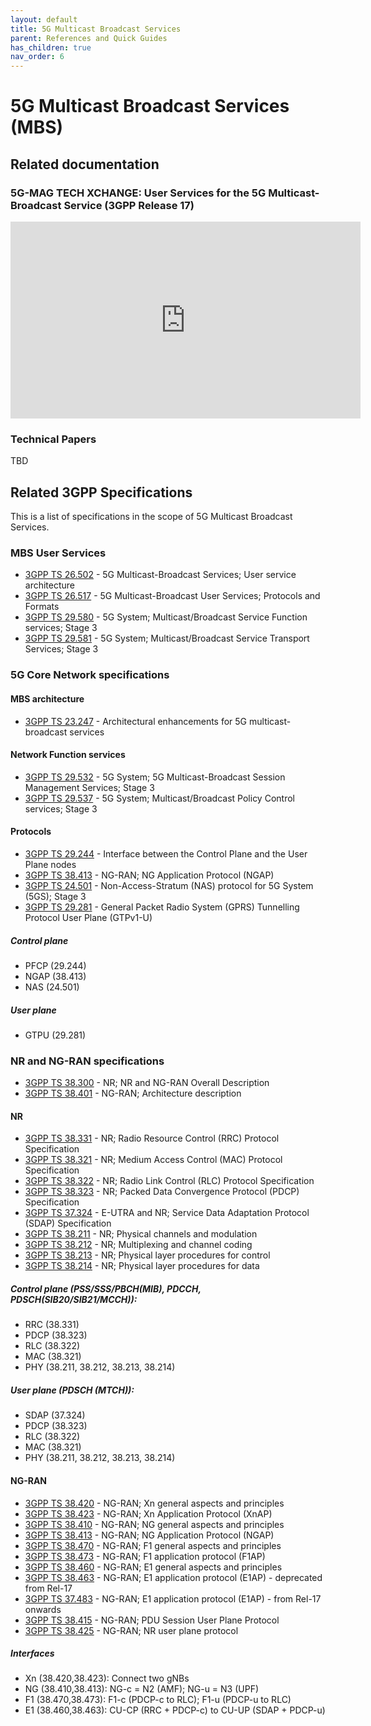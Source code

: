 ```yaml
---
layout: default
title: 5G Multicast Broadcast Services
parent: References and Quick Guides
has_children: true
nav_order: 6
---
```


# 5G Multicast Broadcast Services (MBS)

## Related documentation

### 5G-MAG TECH XCHANGE: User Services for the 5G Multicast-Broadcast Service (3GPP Release 17)
<iframe width="560" height="315" src="https://www.youtube.com/embed/73KINNxl_FA?si=Jbj6BID6uaXxFGOP" title="YouTube video player" frameborder="0" allow="accelerometer; autoplay; clipboard-write; encrypted-media; gyroscope; picture-in-picture; web-share" referrerpolicy="strict-origin-when-cross-origin" allowfullscreen></iframe>

### Technical Papers
TBD

## Related 3GPP Specifications

This is a list of specifications in the scope of 5G Multicast Broadcast Services.

### MBS User Services
* [3GPP TS 26.502](https://www.3gpp.org/DynaReport/26502.htm) - 5G Multicast-Broadcast Services; User service architecture
* [3GPP TS 26.517](https://www.3gpp.org/DynaReport/26517.htm) - 5G Multicast-Broadcast User Services; Protocols and Formats
* [3GPP TS 29.580](https://www.3gpp.org/DynaReport/29580.htm) - 5G System; Multicast/Broadcast Service Function services; Stage 3
* [3GPP TS 29.581](https://www.3gpp.org/DynaReport/29581.htm) - 5G System; Multicast/Broadcast Service Transport Services; Stage 3

### 5G Core Network specifications

#### MBS architecture
* [3GPP TS 23.247](https://www.3gpp.org/DynaReport/23247.htm) - Architectural enhancements for 5G multicast-broadcast services

#### Network Function services
* [3GPP TS 29.532](https://www.3gpp.org/DynaReport/29532.htm) - 5G System; 5G Multicast-Broadcast Session Management Services; Stage 3
* [3GPP TS 29.537](https://www.3gpp.org/DynaReport/29537.htm) - 5G System; Multicast/Broadcast Policy Control services; Stage 3
#### Protocols
* [3GPP TS 29.244](https://www.3gpp.org/DynaReport/29244.htm) - Interface between the Control Plane and the User Plane nodes
* [3GPP TS 38.413](https://www.3gpp.org/DynaReport/38413.htm) - NG-RAN; NG Application Protocol (NGAP)
* [3GPP TS 24.501](https://www.3gpp.org/DynaReport/24501.htm) - Non-Access-Stratum (NAS) protocol for 5G System (5GS); Stage 3
* [3GPP TS 29.281](https://www.3gpp.org/DynaReport/29281.htm) - General Packet Radio System (GPRS) Tunnelling Protocol User Plane (GTPv1-U)

##### Control plane
* PFCP (29.244)
* NGAP (38.413)
* NAS (24.501)

##### User plane
* GTPU (29.281)

### NR and NG-RAN specifications
* [3GPP TS 38.300](https://www.3gpp.org/DynaReport/38300.htm) - NR; NR and NG-RAN Overall Description
* [3GPP TS 38.401](https://www.3gpp.org/DynaReport/38401.htm) - NG-RAN; Architecture description

#### NR
* [3GPP TS 38.331](https://www.3gpp.org/DynaReport/38331.htm) - NR; Radio Resource Control (RRC) Protocol Specification
* [3GPP TS 38.321](https://www.3gpp.org/DynaReport/38321.htm) - NR; Medium Access Control (MAC) Protocol Specification
* [3GPP TS 38.322](https://www.3gpp.org/DynaReport/38322.htm) - NR; Radio Link Control (RLC) Protocol Specification
* [3GPP TS 38.323](https://www.3gpp.org/DynaReport/38323.htm) - NR; Packed Data Convergence Protocol (PDCP) Specification
* [3GPP TS 37.324](https://www.3gpp.org/DynaReport/37324.htm) - E-UTRA and NR; Service Data Adaptation Protocol (SDAP) Specification
* [3GPP TS 38.211](https://www.3gpp.org/DynaReport/38211.htm) - NR; Physical channels and modulation
* [3GPP TS 38.212](https://www.3gpp.org/DynaReport/38212.htm) - NR; Multiplexing and channel coding
* [3GPP TS 38.213](https://www.3gpp.org/DynaReport/38213.htm) - NR; Physical layer procedures for control
* [3GPP TS 38.214](https://www.3gpp.org/DynaReport/38214.htm) - NR; Physical layer procedures for data

##### Control plane (PSS/SSS/PBCH(MIB), PDCCH, PDSCH(SIB20/SIB21/MCCH)):
* RRC (38.331)
* PDCP (38.323)
* RLC (38.322)
* MAC (38.321)
* PHY (38.211, 38.212, 38.213, 38.214)

##### User plane (PDSCH (MTCH)):
* SDAP (37.324)
* PDCP (38.323)
* RLC (38.322)
* MAC (38.321)
* PHY (38.211, 38.212, 38.213, 38.214)

#### NG-RAN
* [3GPP TS 38.420](https://www.3gpp.org/DynaReport/38420.htm) - NG-RAN; Xn general aspects and principles
* [3GPP TS 38.423](https://www.3gpp.org/DynaReport/38423.htm) - NG-RAN; Xn Application Protocol (XnAP)
* [3GPP TS 38.410](https://www.3gpp.org/DynaReport/38410.htm) - NG-RAN; NG general aspects and principles
* [3GPP TS 38.413](https://www.3gpp.org/DynaReport/38413.htm) - NG-RAN; NG Application Protocol (NGAP)
* [3GPP TS 38.470](https://www.3gpp.org/DynaReport/38470.htm) - NG-RAN; F1 general aspects and principles
* [3GPP TS 38.473](https://www.3gpp.org/DynaReport/38473.htm) - NG-RAN; F1 application protocol (F1AP)
* [3GPP TS 38.460](https://www.3gpp.org/DynaReport/38460.htm) - NG-RAN; E1 general aspects and principles
* [3GPP TS 38.463](https://www.3gpp.org/DynaReport/38463.htm) - NG-RAN; E1 application protocol (E1AP) - deprecated from Rel-17
* [3GPP TS 37.483](https://www.3gpp.org/DynaReport/37483.htm) - NG-RAN; E1 application protocol (E1AP) - from Rel-17 onwards
* [3GPP TS 38.415](https://www.3gpp.org/DynaReport/38415.htm) - NG-RAN; PDU Session User Plane Protocol
* [3GPP TS 38.425](https://www.3gpp.org/DynaReport/38425.htm) - NG-RAN; NR user plane protocol

##### Interfaces
* Xn (38.420,38.423): Connect two gNBs
* NG (38.410,38.413): NG-c = N2 (AMF); NG-u = N3 (UPF)
* F1 (38.470,38.473): F1-c (PDCP-c to RLC); F1-u (PDCP-u to RLC)
* E1 (38.460,38.463): CU-CP (RRC + PDCP-c) to CU-UP (SDAP + PDCP-u)


